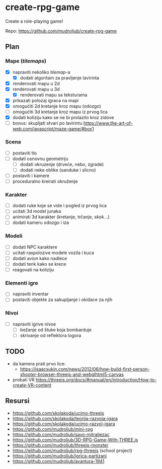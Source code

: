 # create-rpg-game

Create a role-playing game!

Repo: https://github.com/mudroljub/create-rpg-game

## Plan

### Mape (*tilemaps*)

- [x] napraviti nekoliko *tilemap*-a
  - [x] dodati algoritam za pravljenje lavirinta
- [x] renderovati mapu u 2d
- [x] renderovati mapu u 3d
  - [x] renderovati mapu sa teksturama
- [x] prikazati polozaj igraca na mapi
- [x] omogućiti 2d kretanje kroz mapu (odozgo)
- [ ] omogućiti 3d kretanje kroz mapu iz prvog lica
- [x] dodati koliziju kako se ne bi prolazilo kroz zidove
- [ ] bonus: skupljati stvari po lavirintu https://www.the-art-of-web.com/javascript/maze-game/#box1

### Scena

- [ ] postaviti tlo
- [ ] dodati osnovnu geometriju
  - [ ] dodati okruzenje (drveće, nebo, zgrade)
  - [ ] dodati neke oblike (sanduke i slicno)
- [ ] postaviti i kamere
- [ ] proceduralno kreirati okruženje

### Karakter

- [ ] dodati ruke koje se vide i pogled iz prvog lica
- [ ] ucitati 3d model junaka
- [ ] animirati 3d karakter (kretanje, trčanje, skok...)
- [ ] dodati kameru odozgo i iza

### Modeli

- [ ] dodati NPC karaktere
- [ ] ucitati raspolozive modele vozila i kuca
- [ ] dodati avion kako nadlece
- [ ] dodati tenk kako se krece
- [ ] reagovati na koliziju

### Elementi igre

- [ ] napraviti inventar
- [ ] postaviti objekte za sakupljanje i okidace za njih

### Nivoi

- [ ] napraviti igrive nivoe
  - [ ] bežanje od štuke koja bombarduje
  - [ ] skrivanje od reflektora logora

## TODO

- da kamera prati prvo lice:
  - https://isaacsukin.com/news/2012/06/how-build-first-person-shooter-browser-threejs-and-webglhtml5-canvas
- probati VR https://threejs.org/docs/#manual/en/introduction/How-to-create-VR-content

## Resursi

- https://github.com/skolakoda/ucimo-threejs
- https://github.com/skolakoda/teorija-razvoja-igara
- https://github.com/skolakoda/ucimo-razvoj-igara
- https://github.com/mudroljub/mini-rpg
- https://github.com/mudroljub/savo-mitraljezac
- https://github.com/mudroljub/3D-RPG-Game-With-THREE.js
- https://github.com/mudroljub/threejs-monster
- https://github.com/mudroljub/rpg-threejs (school project)
- https://github.com/mudroljub/igrica-partizani
- https://github.com/mudroljub/avantura-1941
